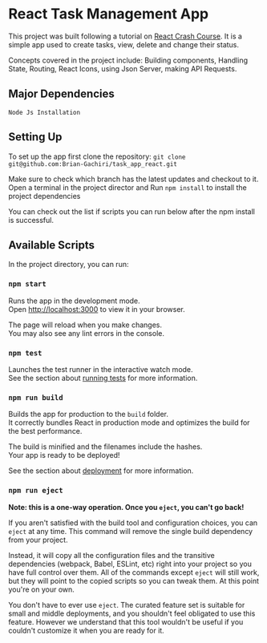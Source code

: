 # React Task Management App

This project was built following a tutorial on [React Crash Course](https://youtu.be/w7ejDZ8SWv8).
It is a simple app used to create tasks, view, delete and change their status.

Concepts covered in the project include: Building components, Handling State, Routing, React Icons, using Json Server, making API Requests.


## Major Dependencies
`Node Js Installation`

## Setting Up
To set up the app first clone the repository:
`git clone git@github.com:Brian-Gachiri/task_app_react.git`

Make sure to check which branch has the latest updates and checkout to it.
Open a terminal in the project director and Run `npm install` to install the project dependencies

You can check out the list if scripts you can run below after the npm install is successful.

## Available Scripts

In the project directory, you can run:

### `npm start`

Runs the app in the development mode.\
Open [http://localhost:3000](http://localhost:3000) to view it in your browser.

The page will reload when you make changes.\
You may also see any lint errors in the console.

### `npm test`

Launches the test runner in the interactive watch mode.\
See the section about [running tests](https://facebook.github.io/create-react-app/docs/running-tests) for more information.

### `npm run build`

Builds the app for production to the `build` folder.\
It correctly bundles React in production mode and optimizes the build for the best performance.

The build is minified and the filenames include the hashes.\
Your app is ready to be deployed!

See the section about [deployment](https://facebook.github.io/create-react-app/docs/deployment) for more information.

### `npm run eject`

**Note: this is a one-way operation. Once you `eject`, you can't go back!**

If you aren't satisfied with the build tool and configuration choices, you can `eject` at any time. This command will remove the single build dependency from your project.

Instead, it will copy all the configuration files and the transitive dependencies (webpack, Babel, ESLint, etc) right into your project so you have full control over them. All of the commands except `eject` will still work, but they will point to the copied scripts so you can tweak them. At this point you're on your own.

You don't have to ever use `eject`. The curated feature set is suitable for small and middle deployments, and you shouldn't feel obligated to use this feature. However we understand that this tool wouldn't be useful if you couldn't customize it when you are ready for it.

